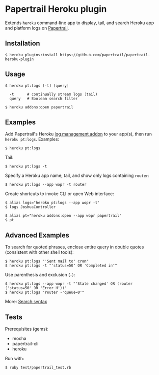 # Papertrail Heroku plugin

Extends `heroku` command-line app to display, tail, and search Heroku app and 
platform logs on [Papertrail](https://papertrailapp.com/).


## Installation

    $ heroku plugins:install https://github.com/papertrail/papertrail-heroku-plugin


## Usage

    $ heroku pt:logs [-t] [query]

      -t      # continually stream logs (tail)
      query   # Boolean search filter

    $ heroku addons:open papertrail


## Examples

Add Papertrail's Heroku [log management addon](https://addons.heroku.com/papertrail) to your
app(s), then run `heroku pt:logs`. Examples:

    $ heroku pt:logs

Tail:

    $ heroku pt:logs -t

Specify a Heroku app name, tail, and show only logs containing `router`:

    $ heroku pt:logs --app wopr -t router

Create shortcuts to invoke CLI or open Web interface:

    $ alias logs="heroku pt:logs --app wopr -t"
    $ logs JoshuaController

    $ alias pt="heroku addons:open --app wopr papertrail"
    $ pt


## Advanced Examples

To search for quoted phrases, enclose entire query in double quotes 
(consistent with other shell tools):

    $ heroku pt:logs "'Sent mail to' cron"
    $ heroku pt:logs -t "'status=50' OR 'Completed in'"

Use parenthesis and exclusion (`-`):

    $ heroku pt:logs --app wopr -t "'State changed' OR (router ('status=50' OR 'Error H'))"
    $ heroku pt:logs "router -'queue=0'"

More: [Search syntax](http://help.papertrailapp.com/kb/how-it-works/search-syntax)


## Tests

Prerequisites (gems):

* mocha
* papertrail-cli
* heroku

Run with:

    $ ruby test/papertrail_test.rb
